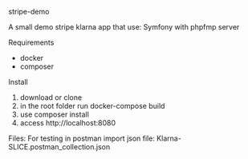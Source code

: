 stripe-demo

A small demo stripe klarna app that use: 
  Symfony with phpfmp server
  
  
Requirements
  - docker  
  - composer
 
Install
  1. download or clone 
  2. in the root folder run docker-compose build
  3. use composer install 
  4. access http://localhost:8080

Files:
  For testing in postman import json file: Klarna-SLICE.postman_collection.json
  
    
  
  
